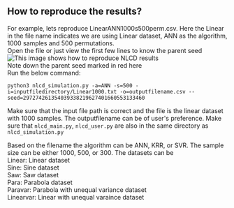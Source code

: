 ## How to reproduce the results?   
For example, lets reproduce LinearANN1000s500perm.csv. Here the Linear in the file name indicates we are using Linear dataset, ANN as the algorithm, 1000 samples and 500 permutations.  
Open the file or just view the first few lines to know the parent seed   
![This image shows how to reproduce NLCD results](https://drive.google.com/uc?export=view&id=1smq7paTuRWiK-nHNE-OVF1-JqaJen81v)  
Note down the parent seed marked in red here  
Run the below command:  
```
python3 nlcd_simulation.py -a=ANN -s=500 -i=inputfiledirectory/Linear1000.txt -o=outputfilename.csv --seed=297274261354039338219627401660553133460
```
Make sure that the input file path is correct and the file is the linear dataset with 1000 samples. The outputfilename can be of user's preference. 
Make sure that `nlcd_main.py`, `nlcd_user.py` are also in the same directory as `nlcd_simulation.py`

Based on the filename the algorithm can be ANN, KRR, or SVR. The sample size can be either 1000, 500, or 300. The datasets can be  
Linear: Linear dataset  
Sine: Sine dataset  
Saw: Saw dataset  
Para: Parabola dataset  
Paravar: Parabola with unequal variance dataset  
Linearvar: Linear with unequal varaince dataset  
